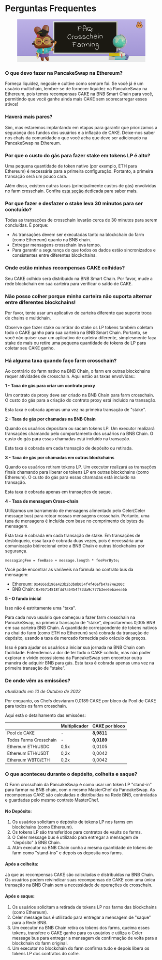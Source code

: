 # Perguntas Frequentes

<figure><img src="../../../.gitbook/assets/image (1) (4) (1).png" alt=""><figcaption></figcaption></figure>

### O que devo fazer na PancakeSwap na Ethereum?

Forneça liquidez, negocie e cultive como sempre foi. Se você já é um usuário multichain, lembre-se de fornecer liquidez na PancakeSwap na Ethereum, pois temos recompensas CAKE na BNB Smart Chain para você, permitindo que você ganhe ainda mais CAKE sem sobrecarregar esses ativos!

### Haverá mais pares? <a href="#will-there-be-more-pairs" id="will-there-be-more-pairs"></a>

Sim, mas estaremos implantando em etapas para garantir que priorizamos a segurança dos fundos dos usuários e a inflação de CAKE. Deixe-nos saber nos chats da comunidade o que você acha que deve ser adicionado na PancakeSwap na Ethereum.

### Por que o custo do gás para fazer stake em tokens LP é alto?

Uma pequena quantidade de token nativo (por exemplo, ETH para Ethereum) é necessária para a primeira configuração. Portanto, a primeira transação será um pouco cara.

Além disso, existem outras taxas (principalmente custos de gás) envolvidas no farm crosschain. Confira e[sta seção ](https://docs.pancakeswap.finance/v/portuguese-brazilian/produtos/yield-farming/farm-crosschain/perguntas-frequentes#ha-alguma-taxa-quando-faco-farm-crosschain)dedicada para saber mais.

### Por que fazer e desfazer o stake leva 30 minutos para ser concluído?

Todas as transações de crosschain levarão cerca de 30 minutos para serem concluídas. É porque:&#x20;

* As transações devem ser executadas tanto na blockchain do farm (como Ethereum) quanto na BNB chain.&#x20;
* Entregar mensagens crosschain leva tempo.&#x20;
* Para garantir a segurança de que todos os dados estão sincronizados e consistentes entre diferentes blockchains.

### Onde estão minhas recompensas CAKE colhidas?

Seu CAKE colhido será distribuído na BNB Smart Chain. Por favor, mude a rede blockchain em sua carteira para verificar o saldo de CAKE.

### Não posso colher porque minha carteira não suporta alternar entre diferentes blockchains!

Por favor, tente usar um aplicativo de carteira diferente que suporte troca de chains e multichain.&#x20;

Observe que fazer stake ou retirar do stake os LP tokens também coletam todo o CAKE ganho para sua carteira na BNB Smart Chain. Portanto, se você não quiser usar um aplicativo de carteira diferente, simplesmente faça stake de mais ou retire uma pequena quantidade de tokens de LP para coletar seu CAKE ganho.

### Há alguma taxa quando faço farm crosschain?

Ao contrário do farm nativo na BNB Chain, o farm em outras blockchains requer atividades de crosschain. Aqui estão as taxas envolvidas::

**1 - Taxa de gás para criar um contrato proxy**

Um contrato de proxy deve ser criado na BNB Chain para farm crosschain. O custo do gás para a criação do contrato proxy está incluído na transação.&#x20;

Esta taxa é cobrada apenas uma vez na primeira transação de "stake".

**2 - Taxa de gás por chamadas na BNB Chain**

Quando os usuários depositam ou sacam tokens LP. Um executor realizará transações chamando pelo comportamento dos usuários na BNB Chain. O custo do gás para essas chamadas está incluído na transação.&#x20;

Esta taxa é cobrada em cada transação de depósito ou retirada.

**3 - Taxa de gás por chamadas em outras blockchains**

Quando os usuários retiram tokens LP. Um executor realizará as transações finais chamando para liberar os tokens LP em outras blockchains (como Ethereum). O custo do gás para essas chamadas está incluído na transação.&#x20;

Esta taxa é cobrada apenas em transações de saque.

**4 - Taxa de mensagem Cross-chain**

Utilizamos um barramento de mensagens alimentado pelo Celer(Celer message bus) para rotear nossas mensagens crosschain. Portanto, uma taxa de mensagens é incluída com base no comprimento de bytes da mensagem.&#x20;

Esta taxa é cobrada em cada transação de stake. Em transações de desbloqueio, essa taxa é cobrada duas vezes, pois é necessária uma comunicação bidirecional entre a BNB Chain e outras blockchains por segurança.

```
messagingFee = feeBase + message.length * feePerByte;
```

Você pode encontrar as variáveis na fórmula no contrato bus da mensagem:

* Ethereum: `0x4066d196a423b2b3b8b054f4f40efb47a74e200c`
* BNB Chain: `0x95714818fdd7a5454f73da9c777b3ee6ebaeea6b`

**5 - O fundo inicial**&#x20;

Isso não é estritamente uma "taxa".&#x20;

Para cada novo usuário que começou a fazer farm crosschain na PancakeSwap, na primeira transação de “stake”, depositaremos 0,005 BNB em sua carteira BNB Chain. A quantidade correspondente de tokens nativos na chai do farm (como ETH no Ethereum) será cobrada da transação de depósito, usando a taxa de mercado fornecida pelo oráculo de preços.&#x20;

Isso é para ajudar os usuários a iniciar sua jornada na BNB Chain com facilidade. Entendemos a dor de ter todo o CAKE colhido, mas não poder explorar o vívido ecossistema da PancakeSwap sem encontrar outra maneira de adquirir BNB para gás. Esta taxa é cobrada apenas uma vez na primeira transação de "stake".

### De onde vêm as emissões?

_atualizado em 10 de Outubro de 2022_

Por enquanto, os Chefs desviaram 0,0189 CAKE por bloco da Pool de CAKE para todos os farm crosschain.&#x20;

Aqui está o detalhamento das emissões:

|                        | Multiplicador | CAKE por bloco |
| ---------------------- | ------------- | -------------- |
| Pool de CAKE           | -             | **8,9811**     |
| Todos Farms Crosschain | -             | **0,0189**     |
| Ethereum ETH/USDC      | 0,5x          | 0,0105         |
| Ethereum ETH/USDT      | 0,2x          | 0,0042         |
| Ethereum WBTC/ETH      | 0,2x          | 0,0042         |

### O que aconteceu durante o depósito, colheita e saque?

O Farm crosschain da PancakeSwap é como usar um token LP "stand-in" para farmar na BNB chain, com o mesmo MasterChef da PancakeSwap. As recompensas CAKE são calculadas e distribuídas na Rede BNB, controladas e guardadas pelo mesmo contrato MasterChef.

#### No Depósito:

1. Os usuários solicitam o depósito de tokens LP nos farms em blockchains (como Ethereum).
2. Os tokens LP são transferidos para contratos de vaults de farms.
3. O Celer message bus é utilizado para entregar a mensagem de "depósito" à BNB Chain.
4. AUm executor na BNB Chain cunha a mesma quantidade de tokens de farm como "stand-ins" e depois os deposita nos farms.

#### Após a colheita:

Já que as recompensas CAKE são calculadas e distribuídas na BNB Chain. Os usuários podem reivindicar suas recompensas de CAKE com uma única transação na BNB Chain sem a necessidade de operações de crosschain.

#### Após o saque:

1. Os usuários solicitam a retirada de tokens LP nos farms das blockchains (como Ethereum).
2. Celer message bus é utilizado para entregar a mensagem de "saque" para a Rede BNB.
3. Um executor na BNB Chain retira os tokens dos farms, queima esses tokens, transfere o CAKE ganho para os usuários e utiliza o Celer message bus para entregar a mensagem de confirmação de volta para a blockchain do farm original.
4. Um executor no blockchain do farm confirma tudo e depois libera os tokens LP dos contratos do cofre.
